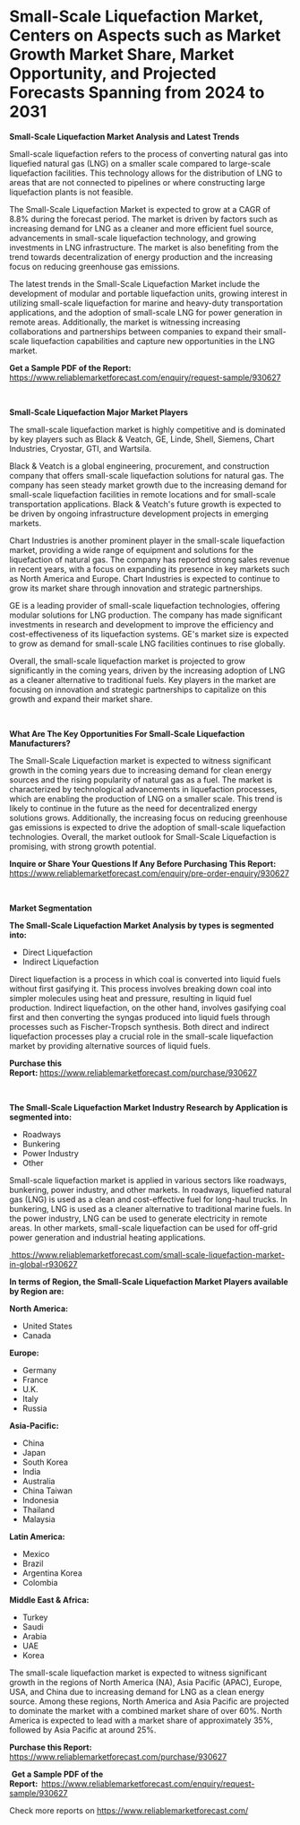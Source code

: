 <p><h1>Small-Scale Liquefaction Market, Centers on Aspects such as Market Growth Market Share, Market Opportunity, and Projected Forecasts Spanning from 2024 to 2031</h1></p><p><strong>Small-Scale Liquefaction Market Analysis and Latest Trends</strong></p>
<p><p>Small-scale liquefaction refers to the process of converting natural gas into liquefied natural gas (LNG) on a smaller scale compared to large-scale liquefaction facilities. This technology allows for the distribution of LNG to areas that are not connected to pipelines or where constructing large liquefaction plants is not feasible.</p><p>The Small-Scale Liquefaction Market is expected to grow at a CAGR of 8.8% during the forecast period. The market is driven by factors such as increasing demand for LNG as a cleaner and more efficient fuel source, advancements in small-scale liquefaction technology, and growing investments in LNG infrastructure. The market is also benefiting from the trend towards decentralization of energy production and the increasing focus on reducing greenhouse gas emissions.</p><p>The latest trends in the Small-Scale Liquefaction Market include the development of modular and portable liquefaction units, growing interest in utilizing small-scale liquefaction for marine and heavy-duty transportation applications, and the adoption of small-scale LNG for power generation in remote areas. Additionally, the market is witnessing increasing collaborations and partnerships between companies to expand their small-scale liquefaction capabilities and capture new opportunities in the LNG market.</p></p>
<p><strong>Get a Sample PDF of the Report:&nbsp;</strong> <a href="https://www.reliablemarketforecast.com/enquiry/request-sample/930627">https://www.reliablemarketforecast.com/enquiry/request-sample/930627</a></p>
<p>&nbsp;</p>
<p><strong>Small-Scale Liquefaction Major Market Players</strong></p>
<p><p>The small-scale liquefaction market is highly competitive and is dominated by key players such as Black & Veatch, GE, Linde, Shell, Siemens, Chart Industries, Cryostar, GTI, and Wartsila.</p><p>Black & Veatch is a global engineering, procurement, and construction company that offers small-scale liquefaction solutions for natural gas. The company has seen steady market growth due to the increasing demand for small-scale liquefaction facilities in remote locations and for small-scale transportation applications. Black & Veatch's future growth is expected to be driven by ongoing infrastructure development projects in emerging markets.</p><p>Chart Industries is another prominent player in the small-scale liquefaction market, providing a wide range of equipment and solutions for the liquefaction of natural gas. The company has reported strong sales revenue in recent years, with a focus on expanding its presence in key markets such as North America and Europe. Chart Industries is expected to continue to grow its market share through innovation and strategic partnerships.</p><p>GE is a leading provider of small-scale liquefaction technologies, offering modular solutions for LNG production. The company has made significant investments in research and development to improve the efficiency and cost-effectiveness of its liquefaction systems. GE's market size is expected to grow as demand for small-scale LNG facilities continues to rise globally.</p><p>Overall, the small-scale liquefaction market is projected to grow significantly in the coming years, driven by the increasing adoption of LNG as a cleaner alternative to traditional fuels. Key players in the market are focusing on innovation and strategic partnerships to capitalize on this growth and expand their market share.</p></p>
<p>&nbsp;</p>
<p><strong>What Are The Key Opportunities For Small-Scale Liquefaction Manufacturers?</strong></p>
<p><p>The Small-Scale Liquefaction market is expected to witness significant growth in the coming years due to increasing demand for clean energy sources and the rising popularity of natural gas as a fuel. The market is characterized by technological advancements in liquefaction processes, which are enabling the production of LNG on a smaller scale. This trend is likely to continue in the future as the need for decentralized energy solutions grows. Additionally, the increasing focus on reducing greenhouse gas emissions is expected to drive the adoption of small-scale liquefaction technologies. Overall, the market outlook for Small-Scale Liquefaction is promising, with strong growth potential.</p></p>
<p><strong>Inquire or Share Your Questions If Any Before Purchasing This Report:</strong> <a href="https://www.reliablemarketforecast.com/enquiry/pre-order-enquiry/930627">https://www.reliablemarketforecast.com/enquiry/pre-order-enquiry/930627</a></p>
<p>&nbsp;</p>
<p><strong>Market Segmentation</strong></p>
<p><strong>The Small-Scale Liquefaction Market Analysis by types is segmented into:</strong></p>
<p><ul><li>Direct Liquefaction</li><li>Indirect Liquefaction</li></ul></p>
<p><p>Direct liquefaction is a process in which coal is converted into liquid fuels without first gasifying it. This process involves breaking down coal into simpler molecules using heat and pressure, resulting in liquid fuel production. Indirect liquefaction, on the other hand, involves gasifying coal first and then converting the syngas produced into liquid fuels through processes such as Fischer-Tropsch synthesis. Both direct and indirect liquefaction processes play a crucial role in the small-scale liquefaction market by providing alternative sources of liquid fuels.</p></p>
<p><strong>Purchase this Report:&nbsp;</strong><a href="https://www.reliablemarketforecast.com/purchase/930627">https://www.reliablemarketforecast.com/purchase/930627</a></p>
<p>&nbsp;</p>
<p><strong>The Small-Scale Liquefaction Market Industry Research by Application is segmented into:</strong></p>
<p><ul><li>Roadways</li><li>Bunkering</li><li>Power Industry</li><li>Other</li></ul></p>
<p><p>Small-scale liquefaction market is applied in various sectors like roadways, bunkering, power industry, and other markets. In roadways, liquefied natural gas (LNG) is used as a clean and cost-effective fuel for long-haul trucks. In bunkering, LNG is used as a cleaner alternative to traditional marine fuels. In the power industry, LNG can be used to generate electricity in remote areas. In other markets, small-scale liquefaction can be used for off-grid power generation and industrial heating applications.</p></p>
<p><a href="https://www.reliablemarketforecast.com/small-scale-liquefaction-market-in-global-r930627">&nbsp;https://www.reliablemarketforecast.com/small-scale-liquefaction-market-in-global-r930627</a></p>
<p><strong>In terms of Region, the Small-Scale Liquefaction Market Players available by Region are:</strong></p>
<p>
    <p> <strong> North America: </strong>
        <ul>
            <li>United States</li>
            <li>Canada</li>
        </ul>
        </p> 
    <p> <strong> Europe: </strong>
        <ul>
            <li>Germany</li>
            <li>France</li>
            <li>U.K.</li>
            <li>Italy</li>
            <li>Russia</li>
        </ul>
        </p> 
    <p> <strong> Asia-Pacific: </strong>
        <ul>
            <li>China</li>
            <li>Japan</li>
            <li>South Korea</li>
            <li>India</li>
            <li>Australia</li>
            <li>China Taiwan</li>
            <li>Indonesia</li>
            <li>Thailand</li>
            <li>Malaysia</li>
        </ul>
        </p> 
    <p> <strong> Latin America: </strong>
        <ul>
            <li>Mexico</li>
            <li>Brazil</li>
            <li>Argentina Korea</li>
            <li>Colombia</li>
        </ul>
        </p> 
    <p> <strong> Middle East & Africa: </strong>
        <ul>
            <li>Turkey</li>
            <li>Saudi</li>
            <li>Arabia</li>
            <li>UAE</li>
            <li>Korea</li>
        </ul>
    </p>
    </p>
<p><p>The small-scale liquefaction market is expected to witness significant growth in the regions of North America (NA), Asia Pacific (APAC), Europe, USA, and China due to increasing demand for LNG as a clean energy source. Among these regions, North America and Asia Pacific are projected to dominate the market with a combined market share of over 60%. North America is expected to lead with a market share of approximately 35%, followed by Asia Pacific at around 25%.</p></p>
<p><strong>Purchase this Report: </strong><a href="https://www.reliablemarketforecast.com/purchase/930627">https://www.reliablemarketforecast.com/purchase/930627</a></p>
<p>&nbsp;<strong>Get a Sample PDF of the Report:&nbsp;&nbsp;</strong><a href="https://www.reliablemarketforecast.com/enquiry/request-sample/930627">https://www.reliablemarketforecast.com/enquiry/request-sample/930627</a></p>
<p><strong></strong></p>
<p>Check more reports on <a href="https://www.reliablemarketforecast.com/">https://www.reliablemarketforecast.com/</a></p>